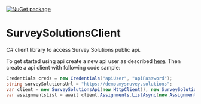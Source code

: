 [![NuGet package](https://img.shields.io/nuget/v/SurveySolutionsClient)](https://www.nuget.org/packages/SurveySolutionsClient/)

# SurveySolutionsClient
C# client library to access Survey Solutions public api.

To get started using api create a new api user as described [here](https://docs.mysurvey.solutions/headquarters/api/survey-solutions-api/). Then create a api client with following code sample:

``` C#
Credentials creds = new Credentials("apiUser", "apiPassword");
string surveySolutionsUrl = "https://demo.mysruvey.solutions";
var client = new SurveySolutionsApi(new HttpClient(), new SurveySolutionsApiConfiguration(creds, surveySolutionsUrl));
var assignmentsList = await client.Assignments.ListAsync(new AssignmentsListFilter());
```
